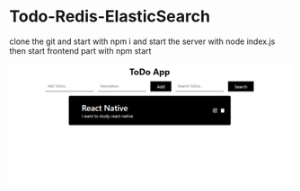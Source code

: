 # Todo-Redis-ElasticSearch
clone the git and start with npm i and start the server with node index.js
then start frontend part with npm start

![1](https://raw.githubusercontent.com/Kirandas96/Todo-Redis-ElasticSearch/main/frontend/src/todonew.png)